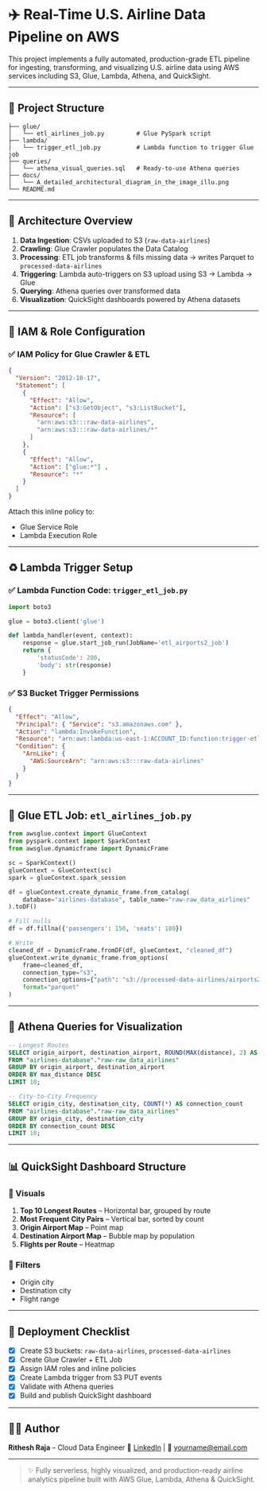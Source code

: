 # ✈️ Real-Time U.S. Airline Data Pipeline on AWS

This project implements a fully automated, production-grade ETL pipeline for ingesting, transforming, and visualizing U.S. airline data using AWS services including S3, Glue, Lambda, Athena, and QuickSight.

---

## 📁 Project Structure

```
├── glue/
│   └── etl_airlines_job.py         # Glue PySpark script
├── lambda/
│   └── trigger_etl_job.py          # Lambda function to trigger Glue job
├── queries/
│   └── athena_visual_queries.sql   # Ready-to-use Athena queries
├── docs/
│   └── A_detailed_architectural_diagram_in_the_image_illu.png
└── README.md
```

---

## 🧱 Architecture Overview

1. **Data Ingestion**: CSVs uploaded to S3 (`raw-data-airlines`)
2. **Crawling**: Glue Crawler populates the Data Catalog
3. **Processing**: ETL job transforms & fills missing data → writes Parquet to `processed-data-airlines`
4. **Triggering**: Lambda auto-triggers on S3 upload using S3 → Lambda → Glue
5. **Querying**: Athena queries over transformed data
6. **Visualization**: QuickSight dashboards powered by Athena datasets

---

## 🔐 IAM & Role Configuration

### ✅ IAM Policy for Glue Crawler & ETL

```json
{
  "Version": "2012-10-17",
  "Statement": [
    {
      "Effect": "Allow",
      "Action": ["s3:GetObject", "s3:ListBucket"],
      "Resource": [
        "arn:aws:s3:::raw-data-airlines",
        "arn:aws:s3:::raw-data-airlines/*"
      ]
    },
    {
      "Effect": "Allow",
      "Action": ["glue:*"] ,
      "Resource": "*"
    }
  ]
}
```

Attach this inline policy to:

* Glue Service Role
* Lambda Execution Role

---

## ♻️ Lambda Trigger Setup

### ✅ Lambda Function Code: `trigger_etl_job.py`

```python
import boto3

glue = boto3.client('glue')

def lambda_handler(event, context):
    response = glue.start_job_run(JobName='etl_airports2_job')
    return {
        'statusCode': 200,
        'body': str(response)
    }
```

### ✅ S3 Bucket Trigger Permissions

```json
{
  "Effect": "Allow",
  "Principal": { "Service": "s3.amazonaws.com" },
  "Action": "lambda:InvokeFunction",
  "Resource": "arn:aws:lambda:us-east-1:ACCOUNT_ID:function:trigger-etl-airports2-job",
  "Condition": {
    "ArnLike": {
      "AWS:SourceArn": "arn:aws:s3:::raw-data-airlines"
    }
  }
}
```

---

## 🧲 Glue ETL Job: `etl_airlines_job.py`

```python
from awsglue.context import GlueContext
from pyspark.context import SparkContext
from awsglue.dynamicframe import DynamicFrame

sc = SparkContext()
glueContext = GlueContext(sc)
spark = glueContext.spark_session

df = glueContext.create_dynamic_frame.from_catalog(
    database="airlines-database", table_name="raw-raw_data_airlines"
).toDF()

# Fill nulls
df = df.fillna({'passengers': 150, 'seats': 180})

# Write
cleaned_df = DynamicFrame.fromDF(df, glueContext, "cleaned_df")
glueContext.write_dynamic_frame.from_options(
    frame=cleaned_df,
    connection_type="s3",
    connection_options={"path": "s3://processed-data-airlines/airports2_parquet/"},
    format="parquet"
)
```

---

## 🧐 Athena Queries for Visualization

```sql
-- Longest Routes
SELECT origin_airport, destination_airport, ROUND(MAX(distance), 2) AS max_distance
FROM "airlines-database"."raw-raw_data_airlines"
GROUP BY origin_airport, destination_airport
ORDER BY max_distance DESC
LIMIT 10;

-- City-to-City Frequency
SELECT origin_city, destination_city, COUNT(*) AS connection_count
FROM "airlines-database"."raw-raw_data_airlines"
GROUP BY origin_city, destination_city
ORDER BY connection_count DESC
LIMIT 10;
```

---

## 📊 QuickSight Dashboard Structure

### 🎨 Visuals

1. **Top 10 Longest Routes** – Horizontal bar, grouped by route
2. **Most Frequent City Pairs** – Vertical bar, sorted by count
3. **Origin Airport Map** – Point map
4. **Destination Airport Map** – Bubble map by population
5. **Flights per Route** – Heatmap

### 📁 Filters

* Origin city
* Destination city
* Flight range

---

## 🚀 Deployment Checklist

* [x] Create S3 buckets: `raw-data-airlines`, `processed-data-airlines`
* [x] Create Glue Crawler + ETL Job
* [x] Assign IAM roles and inline policies
* [x] Create Lambda trigger from S3 PUT events
* [x] Validate with Athena queries
* [x] Build and publish QuickSight dashboard

---

## 👨‍💻 Author

**Rithesh Raja** – Cloud Data Engineer
🔗 [LinkedIn](https://www.linkedin.com/in/rithesh-raja-14a65a167/) | 📧 [yourname@email.com](ritheshraj321@gmail.com)

---

> ✨ Fully serverless, highly visualized, and production-ready airline analytics pipeline built with AWS Glue, Lambda, Athena & QuickSight.

